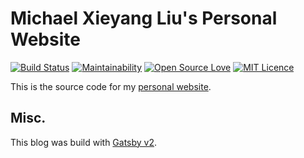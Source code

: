 # Michael Xieyang Liu's Personal Website

[![Build Status](https://travis-ci.com/lxieyang/lxieyang.github.io.svg?branch=gatsby-dev)](https://travis-ci.com/lxieyang/lxieyang.github.io.svg?branch=gatsby-dev)
[![Maintainability](https://api.codeclimate.com/v1/badges/04e11d27938adef6dd80/maintainability)](https://codeclimate.com/github/lxieyang/lxieyang.github.io/maintainability)
[![Open Source Love](https://badges.frapsoft.com/os/v2/open-source.svg?v=103)](https://github.com/ellerbrock/open-source-badges/)
[![MIT Licence](https://badges.frapsoft.com/os/mit/mit.svg?v=103)](https://opensource.org/licenses/mit-license.php)

This is the source code for my [personal website](http://lxieyang.github.io).

## Misc.

This blog was build with [Gatsby v2][gatsby].

[gatsby]: https://www.gatsbyjs.org/
